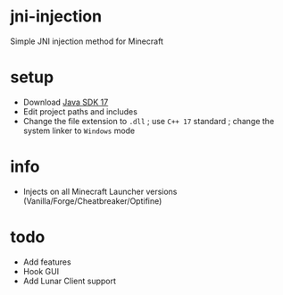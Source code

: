 # jni-injection
 Simple JNI injection method for Minecraft

# setup
 - Download [Java SDK 17](https://www.oracle.com/ca-en/java/technologies/downloads/)
 - Edit project paths and includes
 - Change the file extension to `.dll` ; use `C++ 17` standard ; change the system linker to `Windows` mode

 # info
 - Injects on all Minecraft Launcher versions (Vanilla/Forge/Cheatbreaker/Optifine)

 # todo
 - Add features
 - Hook GUI
 - Add Lunar Client support
